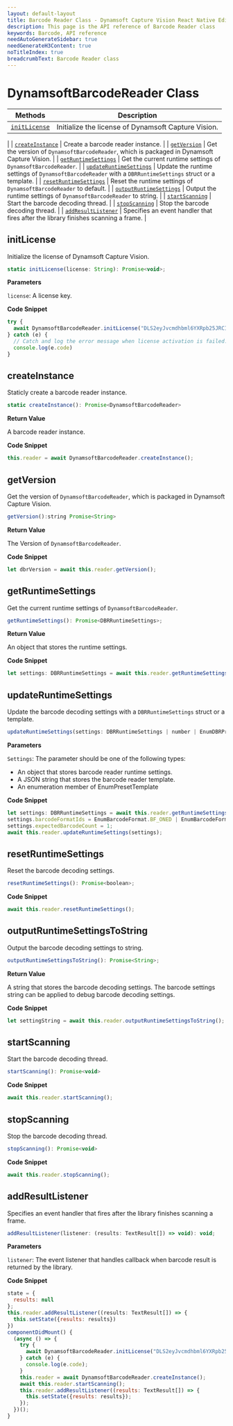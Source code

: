 ```yaml
---
layout: default-layout
title: Barcode Reader Class - Dynamsoft Capture Vision React Native Edition
description: This page is the API reference of Barcode Reader class
keywords: Barcode, API reference
needAutoGenerateSidebar: true
needGenerateH3Content: true
noTitleIndex: true
breadcrumbText: Barcode Reader class
---
```


# DynamsoftBarcodeReader Class

| Methods | Description |
| ------- | ----------- |
| [`initLicense`](#initlicense) | Initialize the license of Dynamsoft Capture Vision.
 |
| [`createInstance`](#createinstance) | Create a barcode reader instance. |
| [`getVersion`](#getversion) | Get the version of `DynamsoftBarcodeReader`, which is packaged in Dynamsoft Capture Vision. |
| [`getRuntimeSettings`](#getruntimesettings) | Get the current runtime settings of `DynamsoftBarcodeReader`. |
| [`updateRuntimeSettings`](#updateruntimesettings) | Update the runtime settings of `DynamsoftBarcodeReader` with a `DBRRuntimeSettings` struct or a template. |
| [`resetRuntimeSettings`](#resetruntimesettings) | Reset the runtime settings of `DynamsoftBarcodeReader` to default. |
| [`outputRuntimeSettings`](#outputruntimesettings) | Output the runtime settings of `DynamsoftBarcodeReader` to string. |
| [`startScanning`](#startscanning) | Start the barcode decoding thread. |
| [`stopScanning`](#stopscanning) | Stop the barcode decoding thread. |
| [`addResultListener`](#addresultlistener) | Specifies an event handler that fires after the library finishes scanning a frame. |

## initLicense

Initialize the license of Dynamsoft Capture Vision.

```js
static initLicense(license: String): Promise<void>;
```

**Parameters**

`license`: A license key.

**Code Snippet**

```js
try {
  await DynamsoftBarcodeReader.initLicense("DLS2eyJvcmdhbml6YXRpb25JRCI6IjIwMDAwMSJ9")
} catch (e) {
  // Catch and log the error message when license activation is failed.
  console.log(e.code)
}
```

## createInstance

Staticly create a barcode reader instance.

```js
static createInstance(): Promise<DynamsoftBarcodeReader>
```

**Return Value**

A barcode reader instance.

**Code Snippet**

```js
this.reader = await DynamsoftBarcodeReader.createInstance();
```

## getVersion

Get the version of `DynamsoftBarcodeReader`, which is packaged in Dynamsoft Capture Vision.

```js
getVersion():string Promise<String>
```

**Return Value**

The Version of `DynamsoftBarcodeReader`.

**Code Snippet**

```js
let dbrVersion = await this.reader.getVersion();
```

## getRuntimeSettings

Get the current runtime settings of `DynamsoftBarcodeReader`.

```js
getRuntimeSettings(): Promise<DBRRuntimeSettings>;
```

**Return Value**

An object that stores the runtime settings.

**Code Snippet**

```js
let settings: DBRRuntimeSettings = await this.reader.getRuntimeSettings();
```

## updateRuntimeSettings

Update the barcode decoding settings with a `DBRRuntimeSettings` struct or a template.

```js
updateRuntimeSettings(settings: DBRRuntimeSettings | number | EnumDBRPresetTemplate | String): Promise<boolean>;
```

**Parameters**

`Settings`: The parameter should be one of the following types:

- An object that stores barcode reader runtime settings.
- A JSON string that stores the barcode reader template.
- An enumeration member of EnumPresetTemplate

**Code Snippet**

```js
let settings: DBRRuntimeSettings = await this.reader.getRuntimeSettings();
settings.barcodeFormatIds = EnumBarcodeFormat.BF_ONED | EnumBarcodeFormat.BF_QR_CODE;
settings.expectedBarcodeCount = 1;
await this.reader.updateRuntimeSettings(settings);
```

## resetRuntimeSettings

Reset the barcode decoding settings.

```js
resetRuntimeSettings(): Promise<boolean>;
```

**Code Snippet**

```js
await this.reader.resetRuntimeSettings();
```

## outputRuntimeSettingsToString

Output the barcode decoding settings to string.

```js
outputRuntimeSettingsToString(): Promise<String>;
```

**Return Value**

A string that stores the barcode decoding settings. The barcode settings string can be applied to debug barcode decoding settings.

**Code Snippet**

```js
let settingString = await this.reader.outputRuntimeSettingsToString();
```

## startScanning

Start the barcode decoding thread.

```js
startScanning(): Promise<void>
```

**Code Snippet**

```js
await this.reader.startScanning();
```

## stopScanning

Stop the barcode decoding thread.

```js
stopScanning(): Promise<void>
```

**Code Snippet**

```js
await this.reader.stopScanning();
```

## addResultListener

Specifies an event handler that fires after the library finishes scanning a frame.

```js
addResultListener(listener: (results: TextResult[]) => void): void;
```

**Parameters**

`listener`: The event listener that handles callback when barcode result is returned by the library.

**Code Snippet**

```js
state = {
  results: null
};
this.reader.addResultListener((results: TextResult[]) => {
  this.setState({results: results})
})
componentDidMount() {
  (async () => {
    try {
      await DynamsoftBarcodeReader.initLicense("DLS2eyJvcmdhbml6YXRpb25JRCI6IjIwMDAwMSJ9")
    } catch (e) {
      console.log(e.code);
    }
    this.reader = await DynamsoftBarcodeReader.createInstance();
    await this.reader.startScanning();
    this.reader.addResultListener((results: TextResult[]) => {
      this.setState({results: results});
    });
  })();
}
```
